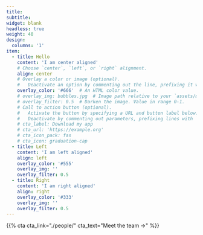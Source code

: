 ```yaml
---
title:
subtitle:
widget: blank
headless: true
weight: 40
design:
  columns: '1'
item:
  - title: Hello
    content: 'I am center aligned'
    # Choose `center`, `left`, or `right` alignment.
    align: center
    # Overlay a color or image (optional).
    #   Deactivate an option by commenting out the line, prefixing it with `#`.
    overlay_color: '#666'  # An HTML color value.
    # overlay_img: bubbles.jpg  # Image path relative to your `assets/media/` folder
    # overlay_filter: 0.5  # Darken the image. Value in range 0-1.
    # Call to action button (optional).
    #   Activate the button by specifying a URL and button label below.
    #   Deactivate by commenting out parameters, prefixing lines with `#`.
    # cta_label: Download my app
    # cta_url: 'https://example.org'
    # cta_icon_pack: fas
    # cta_icon: graduation-cap
  - title: Left
    content: 'I am left aligned'
    align: left
    overlay_color: '#555'
    overlay_img: ''
    overlay_filter: 0.5
  - title: Right
    content: 'I am right aligned'
    align: right
    overlay_color: '#333'
    overlay_img: ''
    overlay_filter: 0.5
---
```


{{% cta cta_link="./people/" cta_text="Meet the team →" %}}
